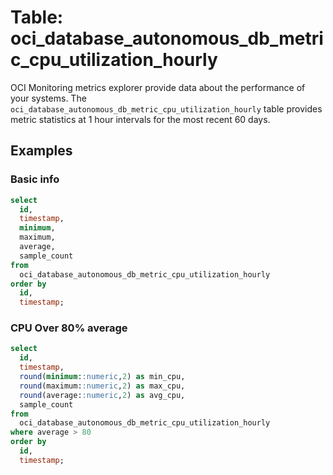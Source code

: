 # Table: oci_database_autonomous_db_metric_cpu_utilization_hourly

OCI Monitoring metrics explorer provide data about the performance of your systems. The `oci_database_autonomous_db_metric_cpu_utilization_hourly` table provides metric statistics at 1 hour intervals for the most recent 60 days.

## Examples

### Basic info

```sql
select
  id,
  timestamp,
  minimum,
  maximum,
  average,
  sample_count
from
  oci_database_autonomous_db_metric_cpu_utilization_hourly
order by
  id,
  timestamp;
```

### CPU Over 80% average

```sql
select
  id,
  timestamp,
  round(minimum::numeric,2) as min_cpu,
  round(maximum::numeric,2) as max_cpu,
  round(average::numeric,2) as avg_cpu,
  sample_count
from
  oci_database_autonomous_db_metric_cpu_utilization_hourly
where average > 80
order by
  id,
  timestamp;
```

